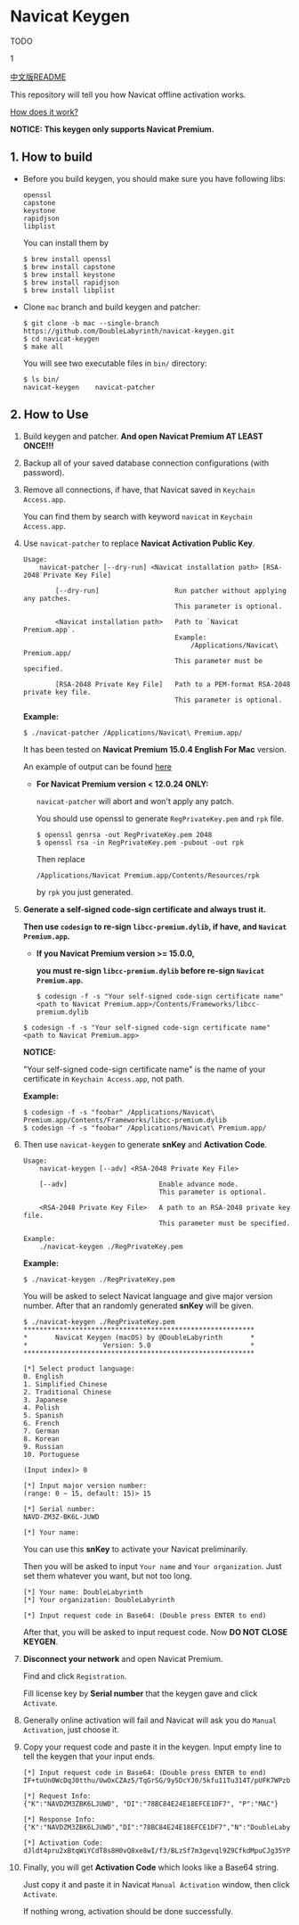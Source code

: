 # Navicat Keygen

TODO

1

[中文版README](README.zh-CN.md)

This repository will tell you how Navicat offline activation works.

[How does it work?](HOW_DOES_IT_WORK.md)

__NOTICE: This keygen only supports Navicat Premium.__

## 1. How to build

* Before you build keygen, you should make sure you have following libs:
 
  ```
  openssl
  capstone
  keystone
  rapidjson
  libplist
  ```

  You can install them by 
  
  ```shell
  $ brew install openssl
  $ brew install capstone
  $ brew install keystone
  $ brew install rapidjson
  $ brew install libplist
  ```

* Clone `mac` branch and build keygen and patcher:

  ```shell
  $ git clone -b mac --single-branch https://github.com/DoubleLabyrinth/navicat-keygen.git
  $ cd navicat-keygen
  $ make all
  ```

  You will see two executable files in `bin/` directory:

  ```shell
  $ ls bin/
  navicat-keygen    navicat-patcher
  ```

## 2. How to Use

1. Build keygen and patcher. __And open Navicat Premium AT LEAST ONCE!!!__

2. Backup all of your saved database connection configurations (with password). 

3. Remove all connections, if have, that Navicat saved in `Keychain Access.app`. 

   You can find them by search with keyword `navicat` in `Keychain Access.app`.

4. Use `navicat-patcher` to replace __Navicat Activation Public Key__.
   
   ```
   Usage:
       navicat-patcher [--dry-run] <Navicat installation path> [RSA-2048 Private Key File]

           [--dry-run]                   Run patcher without applying any patches.
                                         This parameter is optional.

           <Navicat installation path>   Path to `Navicat Premium.app`.
                                         Example:
                                             /Applications/Navicat\ Premium.app/
                                         This parameter must be specified.

           [RSA-2048 Private Key File]   Path to a PEM-format RSA-2048 private key file.
                                         This parameter is optional.
   ```

   __Example:__ 

   ```console
   $ ./navicat-patcher /Applications/Navicat\ Premium.app/
   ```

   It has been tested on __Navicat Premium 15.0.4 English For Mac__ version. 
   
   An example of output can be found [here](example/navicat-patcher.txt)

   * __For Navicat Premium version < 12.0.24 ONLY:__

     `navicat-patcher` will abort and won't apply any patch. 
   
     You should use openssl to generate `RegPrivateKey.pem` and `rpk` file.
   
     ```console
     $ openssl genrsa -out RegPrivateKey.pem 2048
     $ openssl rsa -in RegPrivateKey.pem -pubout -out rpk
     ```
   
     Then replace 

     ```
     /Applications/Navicat Premium.app/Contents/Resources/rpk
     ```

     by `rpk` you just generated.

5. __Generate a self-signed code-sign certificate and always trust it.__

   __Then use `codesign` to re-sign `libcc-premium.dylib`, if have, and `Navicat Premium.app`.__

   * __If you Navicat Premium version >= 15.0.0,__
   
     __you must re-sign `libcc-premium.dylib` before re-sign `Navicat Premium.app`.__

     ```console
     $ codesign -f -s "Your self-signed code-sign certificate name" <path to Navicat Premium.app>/Contents/Frameworks/libcc-premium.dylib
     ```

   ```console
   $ codesign -f -s "Your self-signed code-sign certificate name" <path to Navicat Premium.app>
   ```

   __NOTICE:__ 
   
   "Your self-signed code-sign certificate name" is the name of your certificate in `Keychain Access.app`, not path.

   __Example:__

   ```console
   $ codesign -f -s "foobar" /Applications/Navicat\ Premium.app/Contents/Frameworks/libcc-premium.dylib
   $ codesign -f -s "foobar" /Applications/Navicat\ Premium.app/
   ```

6. Then use `navicat-keygen` to generate __snKey__ and __Activation Code__.

   ```
   Usage:
       navicat-keygen [--adv] <RSA-2048 Private Key File>

       [--adv]                       Enable advance mode.
                                     This parameter is optional.

       <RSA-2048 Private Key File>   A path to an RSA-2048 private key file.
                                     This parameter must be specified.

   Example:
       ./navicat-keygen ./RegPrivateKey.pem
   ```

   __Example:__

   ```console
   $ ./navicat-keygen ./RegPrivateKey.pem
   ```

   You will be asked to select Navicat language and give major version number. After that an randomly generated __snKey__ will be given.

   ```console
   $ ./navicat-keygen ./RegPrivateKey.pem
   **********************************************************
   *       Navicat Keygen (macOS) by @DoubleLabyrinth       *
   *                   Version: 5.0                         *
   **********************************************************

   [*] Select product language:
   0. English
   1. Simplified Chinese
   2. Traditional Chinese
   3. Japanese
   4. Polish
   5. Spanish
   6. French
   7. German
   8. Korean
   9. Russian
   10. Portuguese

   (Input index)> 0

   [*] Input major version number:
   (range: 0 ~ 15, default: 15)> 15

   [*] Serial number:
   NAVD-ZM3Z-BK6L-JUWD

   [*] Your name:
   ```

   You can use this __snKey__ to activate your Navicat preliminarily.
     
   Then you will be asked to input `Your name` and `Your organization`. Just set them whatever you want, but not too long.

   ```console
   [*] Your name: DoubleLabyrinth
   [*] Your organization: DoubleLabyrinth

   [*] Input request code in Base64: (Double press ENTER to end)
   ```
     
   After that, you will be asked to input request code. Now __DO NOT CLOSE KEYGEN__.

7. __Disconnect your network__ and open Navicat Premium. 

   Find and click `Registration`. 
   
   Fill license key by __Serial number__ that the keygen gave and click `Activate`.

8. Generally online activation will fail and Navicat will ask you do `Manual Activation`, just choose it.

9. Copy your request code and paste it in the keygen. Input empty line to tell the keygen that your input ends.

   ```console
   [*] Input request code in Base64: (Double press ENTER to end)
   IF+tuUn0WcDqJ0tthu/UwOxCZAz5/TqGrSG/9y5DcYJ0/5kfu11Tu314T/pUFK7WPzbnK2MFQ9kb9VytT4T10fXHKoHVYRBtOTYDQqCN2lwnmTty1i1SwUVO+CAqXasqqnss/r4ytbQUpsr2EmBqMQeXERhH72winnhfHkXoWgIHhYXgcvRBagKI1a48c8vJTjTB1eYHmO+DQI6orJoQ65ClqVSkdgKwyhAtSv0yMeKQX45UEX5hQCu9rrgqRN13f7mKWXhGZXkYrk4VZaHdfsr0o50zmU/ZhKLdFqRjrLzt4JY41+AIjAxtHd5g/LAUwBfUdfy9KdHjaeXCxdueXQ==

   [*] Request Info:
   {"K":"NAVDZM3ZBK6LJUWD", "DI":"78BC84E24E18EFCE1DF7", "P":"MAC"}

   [*] Response Info:
   {"K":"NAVDZM3ZBK6LJUWD","DI":"78BC84E24E18EFCE1DF7","N":"DoubleLabyrinth","O":"DoubleLabyrinth","T":1576005483}

   [*] Activation Code:
   dJldt4pru2xBtqWiYCdT8s8H0vQ8xe8wI/f3/BLzSf7m3gevql9Z9CfkdMpuCJg35YPYTDHBwYYLnU6heO0bmvnVAF1U6ZKtWXpAAi+w6tGjeV64uachGI+/xb5Q5bQzD0V44PGYmL6cYULYjNtndMAgzhWGFzgsjGtaJOSczWC2OI1R1gAGh+l+pFdx37+VMXtfUtwv7V+qypj5CrzIULsUdh9U5JHXkdVSK6y+8bEeplYLwvQR6Cnavra0WUAP0hSg7khjy+mPiCuXSMwH1EphFqXscp1WUGjkms7pSK/aPtCoxWcJeK3SrgAVberBn2+rqaI1PBBh5DTctDy2SQ==
   ```

10. Finally, you will get __Activation Code__ which looks like a Base64 string. 

    Just copy it and paste it in Navicat `Manual Activation` window, then click `Activate`. 
    
    If nothing wrong, activation should be done successfully.

